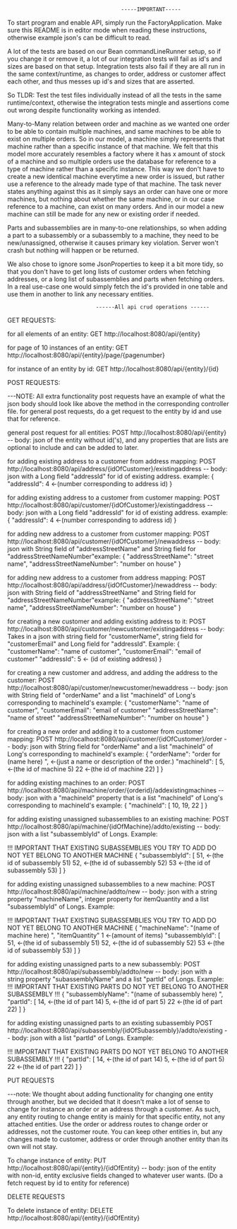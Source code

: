                                         -----IMPORTANT-----

To start program and enable API, simply run the FactoryApplication.
Make sure this README is in editor mode when reading these instructions, otherwise
example json's can be difficult to read.

A lot of the tests are based on our Bean commandLineRunner setup, so if you
change it or remove it, a lot of our integration tests will fail as id's
and sizes are based on that setup. Integration tests also
fail if they are all run in the same context/runtime, as changes to
order, address or customer affect each other, and thus messes up id's
and sizes that are asserted. 

So TLDR: Test the test files individually instead of
all the tests in the same runtime/context, otherwise the integration tests 
mingle and assertions come out wrong despite functionality working as 
intended.

Many-to-Many relation between order and machine as we wanted one order to 
be able to contain multiple machines, and same machines to be able
to exist on multiple orders. So in our model, a machine
simply represents that machine rather than a specific instance of
that machine. We felt that this model more accurately resembles a 
factory where it has x amount of stock of a machine and so multiple orders
use the database for reference to a type of machine
rather than a specific instance. This way we don't have to create a new 
identical machine everytime a new order is issued, but rather use
a reference to the already made type of that machine. The task never states 
anything against this as it simply says an order can have one or 
more machines, but nothing about whether the same machine, or in our case
reference to a machine, can exist on many orders. And in our model
a new machine can still be made for any new or existing order if needed.

Parts and subassemblies are in many-to-one relationships, so when adding a part to a
subassembly or a subassembly to a machine, they need to be 
new/unassigned, otherwise it causes primary key violation. Server won't crash
but nothing will happen or be returned.

We also chose to ignore some JsonProperties to keep it a bit more tidy,
so that you don't have to get long lists of customer orders when fetching addresses,
or a long list of subassemblies and parts when fetching orders.
In a real use-case one would simply fetch the id's provided in one table
and use them in another to link any necessary entities.

                                ------All api crud operations ------

GET REQUESTS:

for all elements of an entity:
GET http://localhost:8080/api/{entity}

for page of 10 instances of an entity:
GET http://localhost:8080/api/{entity}/page/{pagenumber}

for instance of an entity by id:
GET http://localhost:8080/api/{entity}/{id}

POST REQUESTS:

---NOTE:
All extra functionality post requests have an example of what the json body 
should look like above the method in the corresponding controller file.
for general post requests, do a get request to the entity by id and use that for
reference.

general post request for all entities:
POST http://localhost:8080/api/{entity}
-- body: json of the entity without id('s), and any properties that are
   lists are optional to include and can be added to later.


for adding existing address to a customer from address mapping:
POST http://localhost:8080/api/address/{idOfCustomer}/existingaddress
-- body: json with a Long field "addressId" for id of
   existing address.
   example:
   {
   "addressId": 4 <-(number corresponding to address id)
   }


for adding existing address to a customer from customer mapping:
POST http://localhost:8080/api/customer/{idOfCustomer}/existingaddress
-- body: json with a Long field "addressId" for id of
   existing address.
   example:
   {
      "addressId": 4 <-(number corresponding to address id)
   }


for adding new address to a customer from customer mapping:
POST http://localhost:8080/api/customer/{idOfCustomer}/newaddress
-- body: json with String field of "addressStreetName" and
   String field for "addressStreetNameNumber"example:
   {
      "addressStreetName": "street name",
      "addressStreetNameNumber": "number on house"
   }

for adding new address to a customer from address mapping:
POST http://localhost:8080/api/address/{idOfCustomer}/newaddress
-- body: json with String field of "addressStreetName" and
   String field for "addressStreetNameNumber"example:
   {
      "addressStreetName": "street name",
      "addressStreetNameNumber": "number on house"
   }


for creating a new customer and adding existing address to it:
POST http://localhost:8080/api/customer/newcustomer/existingaddress
-- body: Takes in a json with string field for "customerName", string field for 
   "customerEmail" and Long field for "addressId".
   Example:
   {
   "customerName": "name of customer",
   "customerEmail": "email of customer"
   "addressId": 5 <- (id of existing address)
   }


for creating a new customer and address, and adding the address to the customer:
POST http://localhost:8080/api/customer/newcustomer/newaddress
-- body: json with String field of "orderName" and a list "machineId" of Long's 
   corresponding to machineId's
   example:
   {
   "customerName": "name of customer",
   "customerEmail": "email of customer"
   "addressStreetName": "name of street"
   "addressStreetNameNumber": "number on house"
   }


for creating a new order and adding it to a customer from customer mapping:
POST http://localhost:8080/api/customer/{idOfCustomer}/order
-- body: json with String field for "orderName" and a list "machineId" of Long's 
   corresponding to machineId's
   example:
   {
      "orderName": "order for (name here) ", <-(just a name or description of the order.)
      "machineId": [
                      5, <-(the id of machine 5)
                      22 <-(the id of machine 22)
                   ]
   }


for adding existing machines to an order:
POST http://localhost:8080/api/machine/order/{orderid}/addexistingmachines
-- body: json with a "machineId" property that is a list "machineId" of Long's 
   corresponding to machineId's
   example:
   {
      "machineId": [
         10,
         19,
         22
      ]
   }


for adding existing unassigned subassemblies to an existing machine:
POST http://localhost:8080/api/machine/{idOfMachine}/addto/existing
-- body: json with a list "subassemblyId" of
   Longs. Example:

!!! IMPORTANT THAT EXISTING SUBASSEMBLIES YOU TRY TO ADD
    DO NOT YET BELONG TO ANOTHER MACHINE
   {
       "subassemblyId": [
         51, <-(the id of subassembly 51)
         52, <-(the id of subassembly 52)
         53 <-(the id of subassembly 53)
       ]
  }


for adding existing unassigned subassemblies to a new machine:
POST http://localhost:8080/api/machine/addto/new
-- body: json with a string property "machineName", integer property for
   itemQuantity and a list "subassemblyId" of Longs. Example:

!!! IMPORTANT THAT EXISTING SUBASSEMBLIES YOU TRY TO ADD
    DO NOT YET BELONG TO ANOTHER MACHINE
   {
      "machineName": "(name of machine here) ",
      "itemQuantity" 1 <-(amount of items)
      "subassemblyId": [
         51, <-(the id of subassembly 51)
         52, <-(the id of subassembly 52)
         53 <-(the id of subassembly 53)
      ]
   }

for adding existing unassigned parts to a new subassembly:
POST http://localhost:8080/api/subassembly/addto/new
-- body: json with a string property "subassemblyName" and a list "partId" of
   Longs. Example:
!!! IMPORTANT THAT EXISTING PARTS DO NOT YET BELONG TO ANOTHER SUBASSEMBLY !!!
{
   "subassemblyName": "(name of subassembly here) ",
   "partId": [
      14, <-(the id of part 14)
      5, <-(the id of part 5)
      22 <-(the id of part 22)
   ]
}

for adding existing unassigned parts to an existing subassembly
POST http://localhost:8080/api/subassembly/{idOfSubassembly}/addto/existing
-- body: json with a list "partId" of
   Longs. Example:

!!! IMPORTANT THAT EXISTING PARTS DO NOT YET BELONG TO ANOTHER SUBASSEMBLY !!!
{
   "partId": [
      14, <-(the id of part 14)
      5, <-(the id of part 5)
      22 <-(the id of part 22)
   ]
}


PUT REQUESTS

 ---note:
We thought about adding functionality for changing one entity through another,
but we decided that it doesn't make a lot of sense to change for instance an order
or an address through a customer. As such, any entity routing to change entity is mainly 
for that specific entity, not any attached entities. Use the order or address routes
to change order or addresses, not the customer route. You can keep other entities in, but
any changes made to customer, address or order through another entity than its own
will not stay.

To change instance of entity:
PUT http://localhost:8080/api/{entity}/{idOfEntity}
-- body: json of the entity with non-id, entity exclusive
   fields changed to whatever user wants. 
   (Do a fetch request by id to entity for reference)  

DELETE REQUESTS

To delete instance of entity:
DELETE http://localhost:8080/api/{entity}/{idOfEntity}

